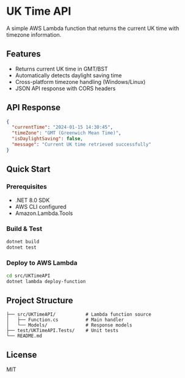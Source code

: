 # UK Time API

A simple AWS Lambda function that returns the current UK time with timezone information.

## Features

- Returns current UK time in GMT/BST
- Automatically detects daylight saving time
- Cross-platform timezone handling (Windows/Linux)
- JSON API response with CORS headers

## API Response

```json
{
  "currentTime": "2024-01-15 14:30:45",
  "timeZone": "GMT (Greenwich Mean Time)",
  "isDaylightSaving": false,
  "message": "Current UK time retrieved successfully"
}
```

## Quick Start

### Prerequisites
- .NET 8.0 SDK
- AWS CLI configured
- Amazon.Lambda.Tools

### Build & Test
```bash
dotnet build
dotnet test
```

### Deploy to AWS Lambda
```bash
cd src/UKTimeAPI
dotnet lambda deploy-function
```

## Project Structure

```
├── src/UKTimeAPI/           # Lambda function source
│   ├── Function.cs          # Main handler
│   └── Models/              # Response models
├── test/UKTimeAPI.Tests/    # Unit tests
└── README.md
```

## License

MIT